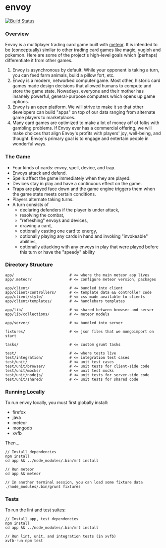 envoy
=====

[![Build Status](https://circleci.com/gh/gaye/envoy.png?circle-token=e2943dcf3107f6e6f6396a052f79c7c1aba87299)](https://circleci.com/gh/gaye/envoy?circle-token=e2943dcf3107f6e6f6396a052f79c7c1aba87299)

### Overview

Envoy is a multiplayer trading card game built with [meteor](https://meteor.com). It is intended to be (conceptually) similar to other trading card games like magic, yugioh and pokemon. Here are some of the project's high-level goals which (perhaps) differentiate it from other games.

1. Envoy is asynchronous by default. While your opponent is taking a turn, you can feed farm animals, build a pillow fort, etc.
2. Envoy is a modern, networked computer game. Most other, historic card games made design decisions that allowed humans to compute and store the game state. Nowadays, everyone and their mother has insanely powerful, general-purpose computers which opens up game options.
3. Envoy is an open platform. We will strive to make it so that other developers can build "apps" on top of our data ranging from alternate game players to marketplaces.
4. Many card games are optimized to make a lot of money off of folks with gambling problems. If Envoy ever has a commercial offering, we will make choices that align Envoy's profits with players' joy, well-being, and thought. Envoy's primary goal is to engage and entertain people in wonderful ways.

### The Game

+ Four kinds of cards: envoy, spell, device, and trap.
+ Envoys attack and defend.
+ Spells affect the game immediately when they are played.
+ Devices stay in play and have a continuous effect on the game.
+ Traps are played face down and the game engine triggers them when the game state meets certain conditions.
+ Players alternate taking turns.
+ A turn consists of
  + declaring defenders if the player is under attack,
  + resolving the combat,
  + "refreshing" envoys and devices,
  + drawing a card,
  + optionally casting one card to energy,
  + optionally playing any cards in hand and invoking "invokeable" abilities,
  + optionally attacking with any envoys in play that were played before this turn or have the "speedy" ability

### Directory Structure

```
app/                         # <= where the main meteor app lives
app/.meteor/                 # <= configure meteor version, packages

app/client/                  # <= bundled into client
app/client/controllers/      # <= template data && controller code
app/client/style/            # <= css made available to clients
app/client/templates/        # <= handlebars templates

app/lib/                     # <= shared between browser and server
app/lib/collections/         # <= meteor models

app/server/                  # <= bundled into server

fixtures/                    # <= json files that we mongoimport on start

tasks/                       # <= custom grunt tasks

test/                        # <= where tests live
test/integration/            # <= integration test cases
test/unit/                   # <= unit test cases
test/unit/browser/           # <= unit tests for client-side code
test/unit/mocks/             # <= unit test mocks
test/unit/nodejs/            # <= unit tests for server-side code
test/unit/shared/            # <= unit tests for shared code
```

### Running Locally

To run envoy locally, you must first globally install:

+ firefox
+ java
+ meteor
+ mongodb
+ xvfb

Then...

```
// Install dependencies
npm install
cd app && ../node_modules/.bin/mrt install

// Run meteor
cd app && meteor

// In another terminal session, you can load some fixture data
./node_modules/.bin/grunt fixtures
```

### Tests

To run the lint and test suites:

```
// Install app, test dependencies
npm install
cd app && ../node_modules/.bin/mrt install

// Run lint, unit, and integration tests (in xvfb)
xvfb-run npm test
```
